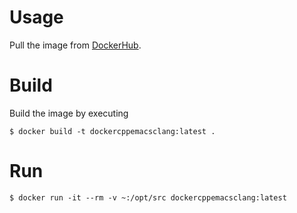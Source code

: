 # Usage

Pull the image from
[DockerHub](https://hub.docker.com/r/julitopower/dockercppemacsclang/).

# Build

Build the image by executing

```
$ docker build -t dockercppemacsclang:latest .
```

# Run

```
$ docker run -it --rm -v ~:/opt/src dockercppemacsclang:latest
```
